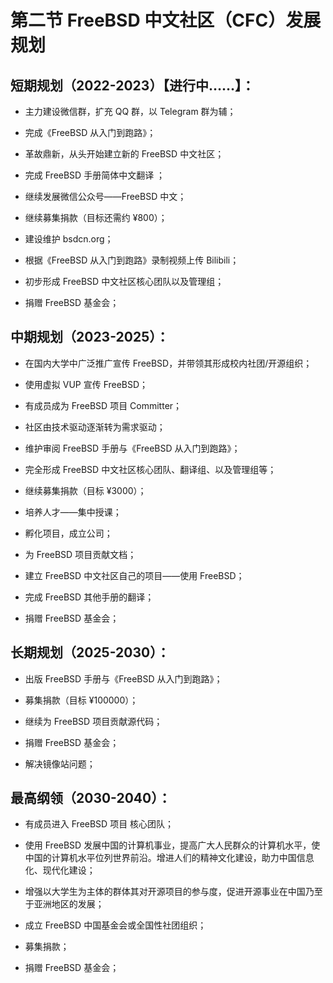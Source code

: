 # 第二节 FreeBSD 中文社区（CFC）发展规划

## 短期规划（2022-2023）【进行中……】：

- 主力建设微信群，扩充 QQ 群，以 Telegram 群为辅；

- 完成《FreeBSD 从入门到跑路》；

- 革故鼎新，从头开始建立新的 FreeBSD 中文社区；

- 完成 FreeBSD 手册简体中文翻译 ；

- 继续发展微信公众号——FreeBSD 中文；

- 继续募集捐款（目标还需约 ¥800）；

- 建设维护 bsdcn.org；

- 根据《FreeBSD 从入门到跑路》录制视频上传 Bilibili；

- 初步形成 FreeBSD 中文社区核心团队以及管理组；

- 捐赠 FreeBSD 基金会；

## 中期规划（2023-2025）：

- 在国内大学中广泛推广宣传 FreeBSD，并带领其形成校内社团/开源组织；

- 使用虚拟 VUP 宣传 FreeBSD；

- 有成员成为 FreeBSD 项目 Committer；

- 社区由技术驱动逐渐转为需求驱动；

- 维护审阅 FreeBSD 手册与《FreeBSD 从入门到跑路》；

- 完全形成 FreeBSD 中文社区核心团队、翻译组、以及管理组等；

- 继续募集捐款（目标 ¥3000）；

- 培养人才——集中授课；

- 孵化项目，成立公司；

- 为 FreeBSD 项目贡献文档；

- 建立 FreeBSD 中文社区自己的项目——使用 FreeBSD；

- 完成 FreeBSD 其他手册的翻译；

- 捐赠 FreeBSD 基金会；

## 长期规划（2025-2030）：

- 出版 FreeBSD 手册与《FreeBSD 从入门到跑路》；

- 募集捐款（目标 ¥100000）；

- 继续为 FreeBSD 项目贡献源代码；

- 捐赠 FreeBSD 基金会；

- 解决镜像站问题；

## 最高纲领（2030-2040）：

- 有成员进入 FreeBSD 项目 核心团队；

- 使用 FreeBSD 发展中国的计算机事业，提高广大人民群众的计算机水平，使中国的计算机水平位列世界前沿。增进人们的精神文化建设，助力中国信息化、现代化建设；

- 增强以大学生为主体的群体其对开源项目的参与度，促进开源事业在中国乃至于亚洲地区的发展；

- 成立 FreeBSD 中国基金会或全国性社团组织；

- 募集捐款；

- 捐赠 FreeBSD 基金会；
